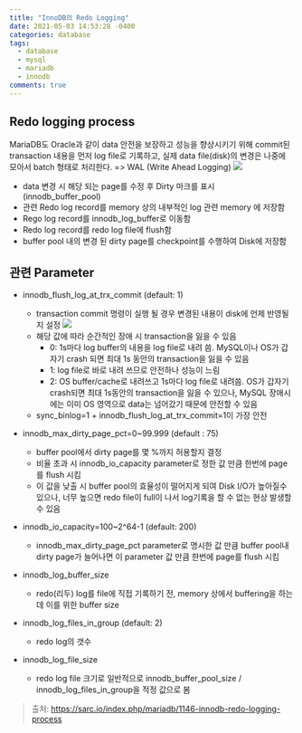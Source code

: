 ```yaml
---
title: "InnoDB의 Redo Logging"
date: 2021-05-03 14:53:28 -0400
categories: database
tags:
  - database
  - mysql
  - mariadb
  - innodb
comments: true
---
```


## Redo logging process
MariaDB도 Oracle과 같이 data 안전을 보장하고 성능을 향상시키기 위해 commit된 transaction 내용을 먼저 log file로 기록하고, 실제 data file(disk)의 변경은 나중에 모아서 batch 형태로 처리한다. => WAL (Write Ahead Logging)
![](https://sarc.io/images/innodb-transactions.png)

-  data 변경 시 해당 되는 page를 수정 후 Dirty 마크를 표시 (innodb_buffer_pool)
- 관련 Redo log record를 memory 상의 내부적인 log 관련 memory 에 저장함
- Rego log record를 innodb_log_buffer로 이동함
- Redo log record를 redo log file에 flush함
- buffer pool 내의 변경 된 dirty page를 checkpoint를 수행하여 Disk에 저장함

## 관련 Parameter
- innodb_flush_log_at_trx_commit (default: 1)
	- transaction commit 명령이 실행 될 경우 변경된 내용이 disk에 언제 반영될 지 설정 
![](https://sarc.io/images/innodb_flush_log_at_commit.png)
	- 해당 값에 따라 순간적인 장애 시 transaction을 잃을 수 있음
		-	0: 1s마다 log buffer의 내용을 log file로 내려 씀. MySQL이나 OS가 갑자기 crash 되면 최대 1s 동안의 transaction을 잃을 수 있음
		-	1: log file로 바로 내려 쓰므로 안전하나 성능이 느림
		-	2: OS buffer/cache로 내려쓰고 1s마다 log file로 내려씀.  OS가 갑자기 crash되면 최대 1s동안의 transaction을 잃을 수 있으나, MySQL 장애시에는 이미 OS 영역으로 data는 넘어갔기 때문에 안전할 수 있음
	- sync_binlog=1 + innodb_flush_log_at_trx_commit=1이 가장 안전

- innodb_max_dirty_page_pct=0~99.999 (default : 75)
	- buffer pool에서 dirty page를 몇 %까지 허용할지 결정
	- 비율 초과 시 innodb_io_capacity parameter로 정한 값 만큼 한번에 page를 flush 시킴
	- 이 값을 낮출 시 buffer pool의 효율성이 떨어지게 되여 Disk I/O가 높아질수 있으나, 너무 높으면 redo file이 full이 나서 log기록을 할 수 없는 현상 발생할 수 있음

- innodb_io_capacity=100~2^64-1 (default: 200)
	- innodb_max_dirty_page_pct parameter로 명시한 값 만큼 buffer pool내 dirty page가 늘어나면 이 parameter 값 만큼 한번에 page를 flush 시킴

- innodb_log_buffer_size
	- redo(리두) log를 file에 직접 기록하기 전, memory 상에서 buffering을 하는데 이를 위한 buffer size

- innodb_log_files_in_group (default: 2)
	- redo log의 갯수

- innodb_log_file_size
	- redo log file 크기로 일반적으로 innodb_buffer_pool_size / innodb_log_files_in_group을 적정 값으로 봄

> 출처: https://sarc.io/index.php/mariadb/1146-innodb-redo-logging-process
